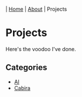 | [Home](index.md) | [About](about.md) | Projects

# Projects

Here's the voodoo I've done.

## Categories
* [AI](projects-ai.md)
* [Cabira](projects-cabira.md)
